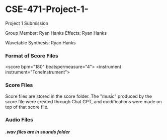 # CSE-471-Project-1-
Project 1 Submission 

Group Member: Ryan Hanks
Effects: Ryan Hanks

Wavetable Synthesis: Ryan Hanks

### Format of Score Files
\<score bpm="180" beatspermeasure="4"> 
	\<instrument instrument="ToneInstrument">


### Score Files
Score files are stored in the score folder.
The "music" produced by the score file were created through Chat GPT, and modifications were made on top of that score file.

### Audio Files
##### .wav files are in sounds folder

